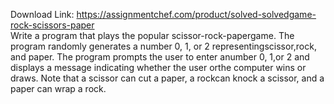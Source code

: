 Download Link: https://assignmentchef.com/product/solved-solvedgame-rock-scissors-paper
<br>
Write a program that plays the popular scissor-rock-papergame. The program randomly generates a number 0, 1, or 2 representingscissor,rock, and paper. The program prompts the user to enter anumber 0, 1,or 2 and displays a message indicating whether the user orthe computer wins or draws. Note that a scissor can cut a paper, a rockcan knock a scissor, and a paper can wrap a rock.